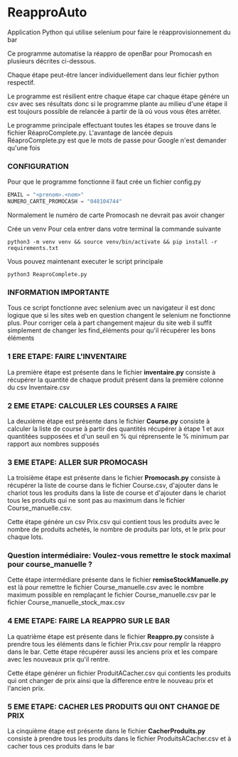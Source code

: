 # ReapproAuto

Application Python qui utilise selenium pour faire le réapprovisionnement du bar

Ce programme automatise la réappro de openBar pour Promocash en plusieurs décrites ci-dessous.

Chaque étape peut-être lancer individuellement dans leur fichier python respectif.

Le programme est résilient entre chaque étape car chaque étape génére un csv avec ses résultats donc si le programme plante au milieu d'une étape il est toujours possible de relancée à partir de là où vous vous êtes arrêter.

Le programme principale effectuant toutes les étapes se trouve dans le fichier RéaproComplete.py. L'avantage de lancée depuis RéaproComplete.py est que le mots de passe pour Google n'est demander qu'une fois

### CONFIGURATION

Pour que le programme fonctionne il faut crée un fichier config.py
```Python
EMAIL = "<prenom>.<nom>"
NUMERO_CARTE_PROMOCASH = "048104744"
```

Normalement le numéro de carte Promocash ne devrait pas avoir changer

Crée un venv
Pour cela entrer dans votre terminal la commande suivante
```Shell
python3 -m venv venv && source venv/bin/activate && pip install -r requirements.txt
```
Vous pouvez maintenant executer le script principale
```Shell
python3 ReaproComplete.py
```

### INFORMATION IMPORTANTE

Tous ce script fonctionne avec selenium avec un navigateur il est donc logique que si les sites web en question changent le selenium ne fonctionne plus. Pour corriger cela à part changement majeur du site web il suffit simplement de changer les find_éléments pour qu'il récupérer les bons éléments

### 1 ERE ETAPE: FAIRE L'INVENTAIRE

La première étape est présente dans le fichier **inventaire.py** consiste à récupérer la quantité de chaque produit présent dans la première colonne du csv Inventaire.csv

### 2 EME ETAPE: CALCULER LES COURSES A FAIRE

La deuxième étape est présente dans le fichier **Course.py** consiste à calculer la liste de course à partir des quantités récupérer à étape 1 et aux quantitées supposées et d'un seuil en % qui réprensente le % minimum par rapport aux nombres supposés 

### 3 EME ETAPE: ALLER SUR PROMOCASH

La troisième étape est présente dans le fichier **Promocash.py** consiste à récupérer la liste de course dans le fichier Course.csv, d'ajouter dans le chariot tous les produits dans la liste de course et d'ajouter dans le chariot tous les produits qui ne sont pas au maximum dans le fichier Course_manuelle.csv.

Cette étape génére un csv Prix.csv qui contient tous les produits avec le nombre de produits achetés, le nombre de produits par lots, et le prix pour chaque lots.

### Question intermédiaire: Voulez-vous remettre le stock maximal pour course_manuelle ?

Cette étape intermédiare présente dans le fichier **remiseStockManuelle.py** est là pour remettre le fichier Course_manuelle.csv avec le nombre maximum possible en remplaçant le fichier Course_manuelle.csv par le fichier Course_manuelle_stock_max.csv

### 4 EME ETAPE: FAIRE LA REAPPRO SUR LE BAR

La quatrième étape est présente dans le fichier **Reappro.py** consiste à prendre tous les éléments dans le fichier Prix.csv pour remplir la réappro dans le bar. Cette étape récupérer aussi les anciens prix et les compare avec les nouveaux prix qu'il rentre.

Cette étape générer un fichier ProduitACacher.csv qui contients les produits qui ont changer de prix ainsi que la difference entre le nouveau prix et l'ancien prix.

### 5 EME ETAPE: CACHER LES PRODUITS QUI ONT CHANGE DE PRIX

La cinquième étape est présente dans le fichier **CacherProduits.py** consiste à prendre tous les produits dans le fichier ProduitsACacher.csv et à cacher tous ces produits dans le bar